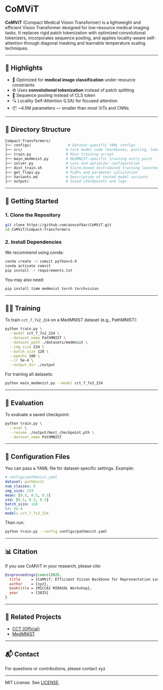 # CoMViT

**CoMViT** (Compact Medical Vision Transformer) is a lightweight and efficient Vision Transformer designed for low-resource medical imaging tasks. It replaces rigid patch tokenization with optimized convolutional tokenizers, incorporates sequence pooling, and applies locality-aware self-attention through diagonal masking and learnable temperature scaling techniques.

---

## 🔬 Highlights

- 🧠 Optimized for **medical image classification** under resource constraints
- ⚙️ Uses **convolutional tokenization** instead of patch splitting
- 🧩 Sequence pooling instead of CLS token
- 🔍 Locality Self-Attention (LSA) for focused attention
- 📦 ~4.5M parameters — smaller than most ViTs and CNNs

---

## 📁 Directory Structure
```bash
Compact-Transformers/
├── configs/                 # Dataset-specific YAML configs
├── src/                    # Core model code (backbones, pooling, tokenizer)
├── train.py                # Main training script
├── main_medmnist.py        # MedMNIST-specific training entry point
├── solver.py               # Loss and optimizer configuration
├── dist_train.sh           # Slurm-based distributed training launcher
├── get_flops.py            # FLOPs and parameter calculation
├── Variants.md             # Description of tested model variants
├── output/                 # Saved checkpoints and logs
```

---

## 🚀 Getting Started

### 1. Clone the Repository
```bash
git clone https://github.com/aonsafdar/CoMViT.git
cd CoMViT/Compact-Transformers
```

### 2. Install Dependencies
We recommend using conda:
```bash
conda create -n comvit python=3.9
conda activate comvit
pip install -r requirements.txt
```

You may also need:
```bash
pip install timm medmnist torch torchvision
```

---

## 🏋️‍♂️ Training

To train `cct_7_7x2_224` on a MedMNIST dataset (e.g., PathMNIST):

```bash
python train.py \
  --model cct_7_7x2_224 \
  --dataset_name PathMNIST \
  --dataset_path ./datasets/medmnist \
  --img_size 224 \
  --batch_size 128 \
  --epochs 100 \
  --lr 5e-4 \
  --output_dir ./output
```

For training all datasets:
```bash
python main_medmnist.py --model cct_7_7x2_224
```

---

## 🧪 Evaluation
To evaluate a saved checkpoint:
```bash
python train.py \
  --eval \
  --resume ./output/best_checkpoint.pth \
  --dataset_name PathMNIST
```

---

## 🧰 Configuration Files
You can pass a YAML file for dataset-specific settings. Example:
```yaml
# configs/pathmnist.yaml
dataset: pathmnist
num_classes: 9
img_size: 224
mean: [0.5, 0.5, 0.5]
std: [0.5, 0.5, 0.5]
batch_size: 128
lr: 5e-4
model: cct_7_7x2_224
```
Then run:
```bash
python train.py --config configs/pathmnist.yaml
```

---

## 📊 Citation
If you use CoMViT in your research, please cite:
```bibtex
@inproceedings{comvit2025,
  title     = {CoMViT: Efficient Vision Backbone for Representation Learning in Medical Imaging},
  author    = {xyz},
  booktitle = {MICCAI MIRASOL Workshop},
  year      = {2025}
}
```

---

## 🔗 Related Projects
- [CCT (Official)](https://github.com/SHI-Labs/Compact-Transformers)
- [MedMNIST](https://medmnist.com)

---

## 📬 Contact
For questions or contributions, please contact xyz

---

MIT License. See [LICENSE](../LICENSE).
